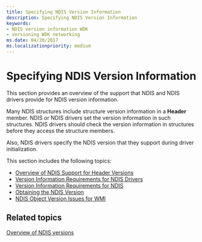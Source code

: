 ```yaml
---
title: Specifying NDIS Version Information
description: Specifying NDIS Version Information
keywords:
- NDIS version information WDK
- versioning WDK networking
ms.date: 04/20/2017
ms.localizationpriority: medium
---
```


# Specifying NDIS Version Information





This section provides an overview of the support that NDIS and NDIS drivers provide for NDIS version information.

Many NDIS structures include structure version information in a **Header** member. NDIS or NDIS drivers set the version information in such structures. NDIS drivers should check the version information in structures before they access the structure members.

Also, NDIS drivers specify the NDIS version that they support during driver initialization.

This section includes the following topics:

-   [Overview of NDIS Support for Header Versions](overview-of-ndis-support-for-header-versions.md)
-   [Version Information Requirements for NDIS Drivers](version-information-requirements-for-ndis-drivers.md)
-   [Version Information Requirements for NDIS](version-information-requirements-for-ndis.md)
-   [Obtaining the NDIS Version](obtaining-the-ndis-version.md)
-   [NDIS Object Version Issues for WMI](ndis-object-version-issues-for-wmi.md)

## Related topics


[Overview of NDIS versions](overview-of-ndis-versions.md)

 

 






